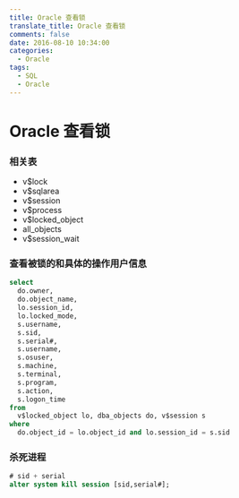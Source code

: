```yaml
---
title: Oracle 查看锁
translate_title: Oracle 查看锁
comments: false
date: 2016-08-10 10:34:00
categories:
  - Oracle
tags:
  - SQL
  - Oracle
---
```

Oracle 查看锁
==========

### 相关表
- v$lock
- v$sqlarea
- v$session
- v$process
- v$locked_object
- all_objects
- v$session_wait  

### 查看被锁的和具体的操作用户信息

```sql
select
  do.owner,
  do.object_name,
  lo.session_id,
  lo.locked_mode,
  s.username,
  s.sid,
  s.serial#,
  s.username,
  s.osuser,
  s.machine,
  s.terminal,
  s.program,
  s.action,
  s.logon_time
from
  v$locked_object lo, dba_objects do, v$session s
where
  do.object_id = lo.object_id and lo.session_id = s.sid
```

### 杀死进程

```sql
# sid + serial
alter system kill session [sid,serial#];
```
